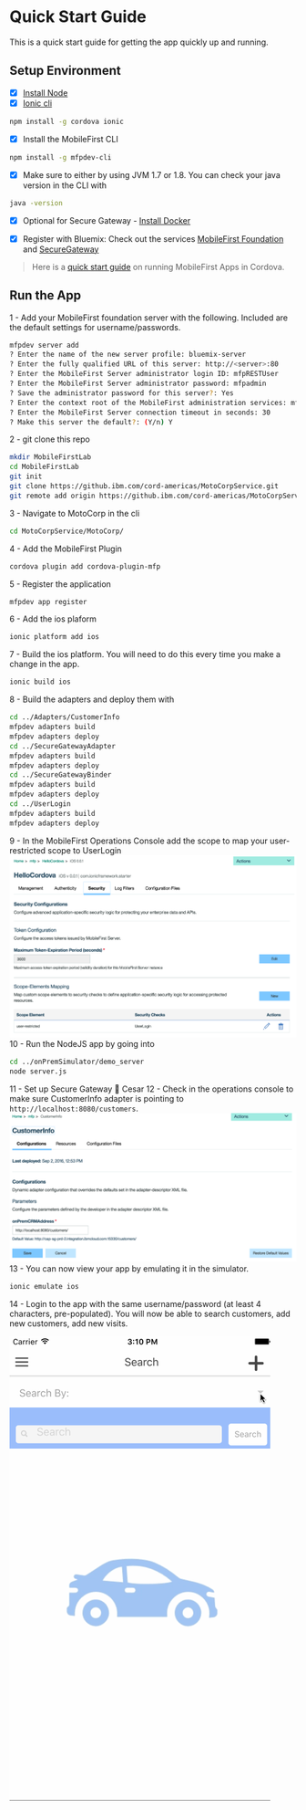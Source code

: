 # Quick Start Guide

This is a quick start guide for getting the app quickly up and running.

## Setup Environment

- [X] [Install Node](https://nodejs.org/en/) 
- [X] [Ionic cli](http://ionicframework.com/getting-started/)
```bash
npm install -g cordova ionic
```
- [X] Install the MobileFirst CLI
```bash
npm install -g mfpdev-cli
```
- [X] Make sure to either by using JVM 1.7 or 1.8. You can check your java version in the CLI with
```bash
java -version
```
- [X] Optional for Secure Gateway - [Install Docker](https://docs.docker.com/engine/installation/)

- [X] Register with Bluemix: Check out the services [MobileFirst Foundation](https://console.ng.bluemix.net/catalog/services/mobile-foundation/) and [SecureGateway](https://console.ng.bluemix.net/catalog/services/secure-gateway/)

> Here is a [quick start guide](https://mobilefirstplatform.ibmcloud.com/tutorials/en/foundation/8.0/quick-start/cordova/
) on running MobileFirst Apps in Cordova.


## Run the App

1 - Add your MobileFirst foundation server with the following. 
Included are the default settings for username/passwords.
```bash
mfpdev server add 
? Enter the name of the new server profile: bluemix-server
? Enter the fully qualified URL of this server: http://<server>:80
? Enter the MobileFirst Server administrator login ID: mfpRESTUser
? Enter the MobileFirst Server administrator password: mfpadmin
? Save the administrator password for this server?: Yes
? Enter the context root of the MobileFirst administration services: mfpadmin
? Enter the MobileFirst Server connection timeout in seconds: 30
? Make this server the default?: (Y/n) Y
```
2 - git clone this repo
```bash
mkdir MobileFirstLab
cd MobileFirstLab
git init
git clone https://github.ibm.com/cord-americas/MotoCorpService.git
git remote add origin https://github.ibm.com/cord-americas/MotoCorpService.git
```
3 - Navigate to MotoCorp in the cli 
```bash
cd MotoCorpService/MotoCorp/
```
4 - Add the MobileFirst Plugin 
```bash
cordova plugin add cordova-plugin-mfp
```
5 - Register the application
```bash
mfpdev app register
```
6 - Add the ios plaform
```bash
ionic platform add ios
```
7 - Build the ios platform. You will need to do this every time you make a change in the app.
```bash
ionic build ios
```
8 - Build the adapters and deploy them with 
```bash
cd ../Adapters/CustomerInfo
mfpdev adapters build
mfpdev adapters deploy
cd ../SecureGatewayAdapter
mfpdev adapters build
mfpdev adapters deploy
cd ../SecureGatewayBinder
mfpdev adapters build
mfpdev adapters deploy
cd ../UserLogin
mfpdev adapters build
mfpdev adapters deploy
```
9 - In the MobileFirst Operations Console add the scope to map your user-restricted scope to UserLogin
![Scope Mapping](/Lab/img/scope-mapping.png)
10 - Run the NodeJS app by going into
```bash
cd ../onPremSimulator/demo_server
node server.js
```
11 - Set up Secure Gateway :pushpin: Cesar
12 - Check in the operations console to make sure CustomerInfo adapter is pointing to `http://localhost:8080/customers`.
![Scope Mapping](/Lab/img/on-prem-crm.png)
13 - You can now view your app by emulating it in the simulator.
```bash
ionic emulate ios
```
14 - Login to the app with the same username/password (at least 4 characters, pre-populated).
You will now be able to search customers, add new customers, add new visits.

![Demo](/Lab/img/demo.gif)